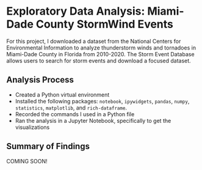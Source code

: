 # Exploratory Data Analysis: Miami-Dade County StormWind Events

For this project, I downloaded a dataset from the National Centers for Environmental Information to analyze thunderstorm winds and tornadoes in Miami-Dade County in Florida from 2010-2020. The Storm Event Database allows users to search for storm events and download a focused dataset.

## Analysis Process

- Created a Python virtual environment
- Installed the following packages: `notebook`, `ipywidgets`, `pandas`, `numpy`, `statistics`, `matplotlib`, and `rich-dataframe`.
- Recorded the commands I used in a Python file
- Ran the analysis in a Jupyter Notebook, specifically to get the visualizations

## Summary of Findings

COMING SOON!